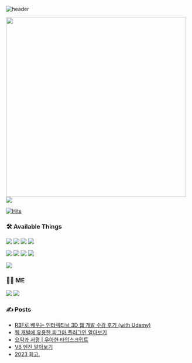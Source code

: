 ![header](https://capsule-render.vercel.app/api?type=rect&color=gradient&customColorList=0,1,3,4,8,12,15,18,30&height=300&text=%20%20:D%20%20&fontAlign=30&fontSize=50&textBg=true&desc=🙋‍♂️%20Lee%20Jinsoo%20🧑🏻‍💻🐱&descSize=40&descAlign=68&descAlignY=50)

<p>
    <img src="https://github-readme-stats-sigma-five.vercel.app/api?username=01-binary&hide=stars&show_icons=true&count_private=true&line_height=24" style="width: 492px">
    <img src="https://github-readme-stats-sigma-five.vercel.app/api/top-langs/?username=01-binary&layout=compact&langs_count=6">
</p>

[![Hits](https://hits.seeyoufarm.com/api/count/incr/badge.svg?url=https%3A%2F%2Fgithub.com%2F01-binary&count_bg=%2379C83D&title_bg=%23555555&icon=github.svg&icon_color=%23FFFFFF&title=hits&edge_flat=false)](https://hits.seeyoufarm.com)

### 🛠 Available Things

<p>
  <img src="https://img.shields.io/badge/TypeScript-3178C6?style=flat&logo=TypeScript&logoColor=white"/>
  <img src="https://img.shields.io/badge/JavaScript-F0DB4F?style=flat&logo=JavaScript&logoColor=323330"/>
  <img src="https://img.shields.io/badge/HTML5-E34F26?style=flat&logo=html5&logoColor=white"/>
  <img src="https://img.shields.io/badge/CSS3-1572B6?style=flat&logo=css3&logoColor=white"/>
</p>
<p>
  <img src="https://img.shields.io/badge/Next-black?style=flat&logo=next.js&logoColor=white"/>
  <img src="https://img.shields.io/badge/React-61DAFB?style=flat&logo=React&logoColor=white"/>
  <img src="https://img.shields.io/badge/Redux-764ABC?style=flat&logo=Redux&logoColor=white"/>
  <img src="https://img.shields.io/badge/-React%20Query-FF4154?style=flat&logo=react%20query&logoColor=white"/>
</p>
<p>
  <img src="https://img.shields.io/badge/AWS-232F3E?style=flat&logo=Amazonaws&logoColor=white"/>
</p>

### 🙋‍♂️ ME

<p>
  <a href="https://binary01.me" target="_blank"><img src="https://img.shields.io/badge/Blog-000000?style=flat&logo=notion&logoColor=white"/></a>
    <a href="https://www.instagram.com/01_binary" target="_blank"><img src="https://img.shields.io/badge/Instagram-E4405F?style=flat&logo=Instagram&logoColor=white"/></a>
</p>

### ✍️ Posts

<!-- BLOG-POST-LIST:START -->
- [R3F로 배우는 인터렉티브 3D 웹 개발 수강 후기 &lpar;with Udemy&rpar;](https://binary01.me/posts/r3f-with-udemy)
- [웹 개발에 유용한 피그마 플러그인 알아보기](https://binary01.me/posts/figma-plugin)
- [요약과 서평 | 우아한 타입스크립트](https://binary01.me/posts/book-elegant-ts)
- [V8 엔진 알아보기](https://binary01.me/posts/v8-dive)
- [2023 회고.](https://binary01.me/posts/retrospect-2023)
<!-- BLOG-POST-LIST:END -->

